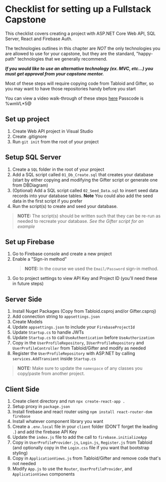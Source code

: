 # Checklist for setting up a Fullstack Capstone

This checklist covers creating a project with ASP<span>.</span>NET Core Web API, SQL Server, React and Firebase Auth.

The technologies outlines in this chapter are _NOT_ the only technologies you are allowed to use for your capstone, but they are the standard, "happy-path" technologies that we generally recommend.

_**If you would like to use an alternative technology (ex. MVC, etc...) you must get approval from your capstone mentor.**_

Most of these steps will require copying code from Tabloid and Gifter, so you may want to have those repositories handy before you start

You can view a video walk-through of these steps [here](https://us02web.zoom.us/rec/share/Bgnm4gt_tnzLDqYjurEu6fNlNFKR1JvUIv6MJPzV3pUn5O7SorCKThA7oZSOENH5.CPfq3-FjcpbbHSvt) Passcode is %wmVL*5@

## Set up project

1. Create Web API project in Visual Studio
1. Create .gitignore
1. Run `git init` from the root of your project

## Setup SQL Server
1. Create a `SQL` folder in the root of your project
1. Add a SQL script called `01_Db_Create.sql` that creates your database (start by either copying and modifying the Gifter script or generate one from DBDiagram)
1. (Optional) Add a SQL script called  `02_Seed_Data.sql` to insert seed data records into your database tables. **Note** You could also add the seed data in the first script if you prefer
1. Run the script(s) to create and seed your database.

> **NOTE:** The script(s) should be written such that they can be re-run as needed to recreate your database. _See the Gifter script for an example_


## Set up Firebase

1. Go to Firebase console and create a new project
1. Enable a "Sign-in method"
    > **NOTE:** In the course we used the `Email/Password` sign-in method.
1. Go to project settings to view API Key and Project ID (you'll need these in future steps)

## Server Side

1. Install Nuget Packages (Copy from Tabloid.csproj and/or Gifter.csproj)
1. Add connection string to `appsettings.json`
1. Create Models
1. Update `appsettings.json` to include your `FirebaseProjectId`
1. Update `Startup.cs` to handle JWTs
1. Update `Startup.cs` to call `UseAuthentication` before `UseAuthorization`
1. Copy in the `UserProfileRepository`, `IUserProfileRepository` and `UserProfileController` from Tabloid/Gifter and modify as needed
1. Register the `UserProfileRepository` with ASP.NET by calling `services.AddTransient` inside `Startup.cs`

> **NOTE:** Make sure to update the `namespace` of any classes you copy/paste from another project.

## Client Side

1. Create client directory and run `npx create-react-app .`
1. Setup proxy in `package.json`
1. Install firebase and react router using `npm install react-router-dom firebase`
1. Install whatever component library you want
1. Create a `.env.local` file in your `client` folder (DON'T forget the leading `.`) and add the firebase API Key
1. Update the `index.js` file to add the call to `firebase.initializeApp`
1. Copy in `UserProfileProvider.js`, `Login.js`, `Register.js` from Tabloid (and optionally copy in the `Login.css` file if you want that bootstrap styling)
1. Copy in `ApplicationViews.js` from Tabloid/Gifter and remove code that's not needed
1. Modify `App.js` to use the `Router`, `UserProfileProvider`, and `ApplicationViews` components
